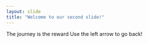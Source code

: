 ```yaml
---
layout: slide
title: "Welcome to our second slide!"
---
```

The journey is the reward
Use the left arrow to go back!
